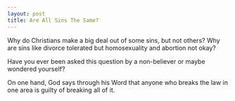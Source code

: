 ```yaml
---
layout: post  
title: Are All Sins The Same?
---
```

Why do Christians make a big deal out of some sins, but not others? Why are sins like divorce tolerated but homosexuality and abortion not okay?

Have you ever been asked this question by a non-believer or maybe wondered yourself?

On one hand, God says through his Word that anyone who breaks the law in one area is guilty of breaking all of it.